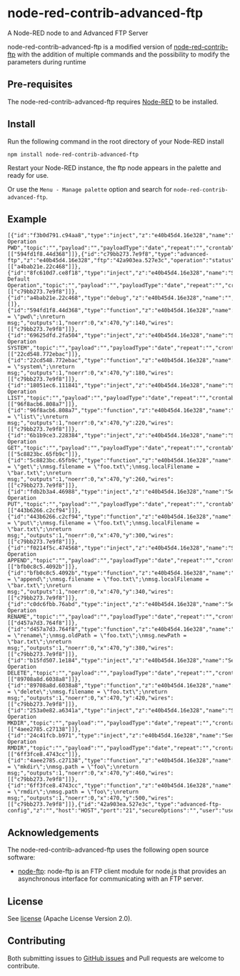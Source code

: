 # node-red-contrib-advanced-ftp
A Node-RED node to and Advanced FTP Server

node-red-contrib-advanced-ftp is a modified version of <a href="https://github.com/joeartsea/node-red-contrib-ftp" target="_new">node-red-contrib-ftp</a> with the addition of multiple commands and the possibility to modify the parameters during runtime

Pre-requisites
-------

The node-red-contrib-advanced-ftp requires <a href="http://nodered.org" target="_new">Node-RED</a> to be installed.

Install
-------

Run the following command in the root directory of your Node-RED install

    npm install node-red-contrib-advanced-ftp

Restart your Node-RED instance, the ftp node appears in the palette and ready for use.

Or use the `Menu - Manage palette` option and search for `node-red-contrib-advanced-ftp`.

Example
---------
```
[{"id":"f3b0d791.c94aa8","type":"inject","z":"e40b45d4.16e328","name":"Send Operation PWD","topic":"","payload":"","payloadType":"date","repeat":"","crontab":"","once":false,"onceDelay":0.1,"x":220,"y":140,"wires":[["594fd1f8.44d368"]]},{"id":"c79bb273.7e9f8","type":"advanced-ftp","z":"e40b45d4.16e328","ftp":"42a903ea.527e3c","operation":"status","filename":"","localFilename":"","workingDir":"","oldPath":"","newPath":"","throwError":false,"showError":true,"name":"","x":880,"y":300,"wires":[["a4bab21e.22c468"]]},{"id":"8fc610d7.ce8f18","type":"inject","z":"e40b45d4.16e328","name":"Send Default Operation","topic":"","payload":"","payloadType":"date","repeat":"","crontab":"","once":false,"onceDelay":0.1,"x":420,"y":100,"wires":[["c79bb273.7e9f8"]]},{"id":"a4bab21e.22c468","type":"debug","z":"e40b45d4.16e328","name":"","active":true,"tosidebar":true,"console":false,"tostatus":false,"complete":"true","targetType":"full","x":1050,"y":300,"wires":[]},{"id":"594fd1f8.44d368","type":"function","z":"e40b45d4.16e328","name":"","func":"msg.operation = \"pwd\";\nreturn msg;","outputs":1,"noerr":0,"x":470,"y":140,"wires":[["c79bb273.7e9f8"]]},{"id":"69625dfd.2fa504","type":"inject","z":"e40b45d4.16e328","name":"Send Operation SYSTEM","topic":"","payload":"","payloadType":"date","repeat":"","crontab":"","once":false,"onceDelay":0.1,"x":230,"y":180,"wires":[["22cd548.772ebac"]]},{"id":"22cd548.772ebac","type":"function","z":"e40b45d4.16e328","name":"","func":"msg.operation = \"system\";\nreturn msg;","outputs":1,"noerr":0,"x":470,"y":180,"wires":[["c79bb273.7e9f8"]]},{"id":"18051ec6.111841","type":"inject","z":"e40b45d4.16e328","name":"Send Operation LIST","topic":"","payload":"","payloadType":"date","repeat":"","crontab":"","once":false,"onceDelay":0.1,"x":220,"y":220,"wires":[["96f8acb6.808a7"]]},{"id":"96f8acb6.808a7","type":"function","z":"e40b45d4.16e328","name":"","func":"msg.operation = \"list\";\nreturn msg;","outputs":1,"noerr":0,"x":470,"y":220,"wires":[["c79bb273.7e9f8"]]},{"id":"6b1b9ce3.228384","type":"inject","z":"e40b45d4.16e328","name":"Send Operation GET","topic":"","payload":"","payloadType":"date","repeat":"","crontab":"","once":false,"onceDelay":0.1,"x":220,"y":260,"wires":[["5c8823bc.65fb9c"]]},{"id":"5c8823bc.65fb9c","type":"function","z":"e40b45d4.16e328","name":"","func":"msg.operation = \"get\";\nmsg.filename = \"foo.txt\";\nmsg.localFilename = \"bar.txt\";\nreturn msg;","outputs":1,"noerr":0,"x":470,"y":260,"wires":[["c79bb273.7e9f8"]]},{"id":"fdb2b3a4.46988","type":"inject","z":"e40b45d4.16e328","name":"Send Operation PUT","topic":"","payload":"","payloadType":"date","repeat":"","crontab":"","once":false,"onceDelay":0.1,"x":220,"y":300,"wires":[["443b6266.c2cf94"]]},{"id":"443b6266.c2cf94","type":"function","z":"e40b45d4.16e328","name":"","func":"msg.operation = \"put\";\nmsg.filename = \"foo.txt\";\nmsg.localFilename = \"bar.txt\";\nreturn msg;","outputs":1,"noerr":0,"x":470,"y":300,"wires":[["c79bb273.7e9f8"]]},{"id":"f0214f5c.474568","type":"inject","z":"e40b45d4.16e328","name":"Send Operation APPEND","topic":"","payload":"","payloadType":"date","repeat":"","crontab":"","once":false,"onceDelay":0.1,"x":230,"y":340,"wires":[["bfb0c8c5.4092b"]]},{"id":"bfb0c8c5.4092b","type":"function","z":"e40b45d4.16e328","name":"","func":"msg.operation = \"append\";\nmsg.filename = \"foo.txt\";\nmsg.localFilename = \"bar.txt\";\nreturn msg;","outputs":1,"noerr":0,"x":470,"y":340,"wires":[["c79bb273.7e9f8"]]},{"id":"c0dc6fbb.76abd","type":"inject","z":"e40b45d4.16e328","name":"Send Operation RENAME","topic":"","payload":"","payloadType":"date","repeat":"","crontab":"","once":false,"onceDelay":0.1,"x":230,"y":380,"wires":[["d457a7d3.764f8"]]},{"id":"d457a7d3.764f8","type":"function","z":"e40b45d4.16e328","name":"","func":"msg.operation = \"rename\";\nmsg.oldPath = \"foo.txt\";\nmsg.newPath = \"bar.txt\";\nreturn msg;","outputs":1,"noerr":0,"x":470,"y":380,"wires":[["c79bb273.7e9f8"]]},{"id":"b15fd507.1e184","type":"inject","z":"e40b45d4.16e328","name":"Send Operation DELETE","topic":"","payload":"","payloadType":"date","repeat":"","crontab":"","once":false,"onceDelay":0.1,"x":230,"y":420,"wires":[["89708a8d.6038a8"]]},{"id":"89708a8d.6038a8","type":"function","z":"e40b45d4.16e328","name":"","func":"msg.operation = \"delete\";\nmsg.filename = \"foo.txt\";\nreturn msg;","outputs":1,"noerr":0,"x":470,"y":420,"wires":[["c79bb273.7e9f8"]]},{"id":"253a0e82.a6341a","type":"inject","z":"e40b45d4.16e328","name":"Send Operation MKDIR","topic":"","payload":"","payloadType":"date","repeat":"","crontab":"","once":false,"onceDelay":0.1,"x":220,"y":460,"wires":[["4aee2785.c27138"]]},{"id":"24c41fcb.b971","type":"inject","z":"e40b45d4.16e328","name":"Send Operation RMDIR","topic":"","payload":"","payloadType":"date","repeat":"","crontab":"","once":false,"onceDelay":0.1,"x":220,"y":500,"wires":[["6ff3fce8.4743cc"]]},{"id":"4aee2785.c27138","type":"function","z":"e40b45d4.16e328","name":"","func":"msg.operation = \"mkdir\";\nmsg.path = \"foo\";\nreturn msg;","outputs":1,"noerr":0,"x":470,"y":460,"wires":[["c79bb273.7e9f8"]]},{"id":"6ff3fce8.4743cc","type":"function","z":"e40b45d4.16e328","name":"","func":"msg.operation = \"rmdir\";\nmsg.path = \"foo\";\nreturn msg;","outputs":1,"noerr":0,"x":470,"y":500,"wires":[["c79bb273.7e9f8"]]},{"id":"42a903ea.527e3c","type":"advanced-ftp-config","z":"","host":"HOST","port":"21","secureOptions":"","user":"username","connTimeout":"","pasvTimeout":"","keepalive":""}]
```

Acknowledgements
----------------

The node-red-contrib-advanced-ftp uses the following open source software:

- [node-ftp](https://github.com/mscdex/node-ftp): node-ftp is an FTP client module for node.js that provides an asynchronous interface for communicating with an FTP server.

License
-------

See [license](https://github.com/anversoft/node-red-contrib-advanced-ftp/blob/master/LICENSE) (Apache License Version 2.0).

Contributing
-------

Both submitting issues to [GitHub issues](https://github.com/anversoft/node-red-contrib-advanced-ftp/issues) and Pull requests are welcome to contribute.
